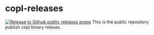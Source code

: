 # copl-releases
[![Release to Github public releases erepo](https://github.com/YuceS/COPL-SANDBOX/actions/workflows/releaser.yml/badge.svg)](https://github.com/YuceS/COPL-SANDBOX/actions/workflows/releaser.yml)
This is the public repository publish copl binary releses.
